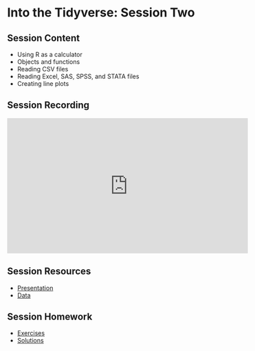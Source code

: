 # Into the Tidyverse: Session Two

## Session Content

- Using R as a calculator
- Objects and functions	
- Reading CSV files	
- Reading Excel, SAS, SPSS, and STATA files	
- Creating line plots

## Session Recording

<iframe width="560" height="315" src="https://www.youtube.com/embed/j9ih_9A4eS4" frameborder="0" allow="accelerometer; autoplay; clipboard-write; encrypted-media; gyroscope; picture-in-picture" allowfullscreen></iframe>

## Session Resources

- [Presentation](https://warwickdatasciencesociety.github.io/into-the-tidyverse/session-two/session_two_presentation.html)
- [Data](https://github.com/warwickdatasciencesociety/into-the-tidyverse/tree/master/resources/session_two/data)

## Session Homework

- [Exercises](https://warwickdatasciencesociety.github.io/into-the-tidyverse/session-two/session_two_exercises.nb.html#/)
- [Solutions](https://warwickdatasciencesociety.github.io/into-the-tidyverse/session-two/session_two_solutions.nb.html#/)


